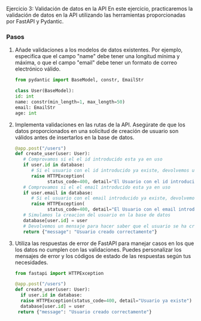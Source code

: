 Ejercicio 3: Validación de datos en la API
En este ejercicio, practicaremos la validación de datos en la API utilizando las herramientas proporcionadas por FastAPI y Pydantic.

### Pasos

1. Añade validaciones a los modelos de datos existentes. Por ejemplo, especifica que el campo "name" debe tener una longitud mínima y máxima, o que el campo "email" debe tener un formato de correo electrónico válido.

   ```python
   from pydantic import BaseModel, constr, EmailStr

   class User(BaseModel):
   id: int
   name: constr(min_length=1, max_length=50)
   email: EmailStr
   age: int
   ```

2. Implementa validaciones en las rutas de la API. Asegúrate de que los datos proporcionados en una solicitud de creación de usuario son válidos antes de insertarlos en la base de datos.

   ```python
   @app.post("/users")
   def create_user(user: User):
      # Comprovamos si el el id introducido esta ya en uso
      if user.id in database:
         # Si el usuario con el id introducido ya existe, devolvemos un error
         raise HTTPException(
               status_code=400, detail="El Usuario con el id introducido ya existe")
      # Comprovamos si el el email introducido esta ya en uso
      if user.email in database:
         # Si el usuario con el email introducido ya existe, devolvemos un error
         raise HTTPException(
               status_code=400, detail="El Usuario con el email introducido ya existe")
      # Simulamos la creacion del usuario en la base de datos
      database[user.id] = user
      # Devolvemos un mensaje para hacer saber que el usuario se ha creado correctamente
      return {"message": "Usuario creado correctamente"}
   ```

3. Utiliza las respuestas de error de FastAPI para manejar casos en los que los datos no cumplen con las validaciones. Puedes personalizar los mensajes de error y los códigos de estado de las respuestas según tus necesidades.

   ```python
   from fastapi import HTTPException

   @app.post("/users")
   def create_user(user: User):
     if user.id in database:
     raise HTTPException(status_code=400, detail="Usuario ya existe")
     database[user.id] = user
    return {"message": "Usuario creado correctamente"}
   ```
